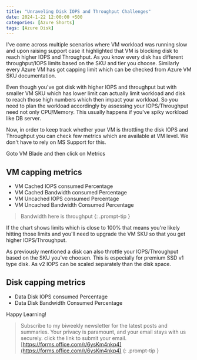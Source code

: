 ```yaml
---
title: "Unraveling Disk IOPS and Throughput Challenges"
date: 2024-1-22 12:00:00 +500
categories: [Azure Shorts]
tags: [Azure Disk]
---
```


I've come across multiple scenarios where VM workload was running slow and upon raising support case it highlighted that VM is blocking disk to reach higher IOPS and Throughput.
As you know every disk has different throughput/IOPS limits based on the SKU and tier you choose. Similarly every Azure VM has got capping limit which can be checked from Azure VM SKU documentation.

Even though you've got disk with higher IOPS and throughput but with smaller VM SKU which has lower limit can actually limit workload and disk to reach those high numbers which then impact your workload.
So you need to plan the workload accordingly by assessing your IOPS/Throughput need not only CPU/Memory.
This usually happens if you've spiky workload like DB server.

Now, in order to keep track whether your VM is throttling the disk IOPS and Throughput you can check few metrics which are available at VM level. We don't have to rely on MS Support for this.

Goto VM Blade and then click on Metrics 

## VM capping metrics 
* VM Cached IOPS consumed Percentage
* VM Cached Bandwidth consumed Percentage
* VM Uncached IOPS consumed Percentage
* VM Uncached Bandwidth Consumed Percentage

> Bandwidth here is throughput
{: .prompt-tip }

If the chart shows limits which is close to 100% that means you're likely hitting those limits and you'll need to upgrade the VM SKU so that you get higher IOPS/Throughput.

As previously mentioned a disk can also throttle your IOPS/Throughput based on the SKU you've choosen.
This is especially for premium SSD v1 type disk. As v2 IOPS can be scaled separately than the disk space.

## Disk capping metrics 
* Data Disk IOPS consumed Percentage
* Data Disk Bandwidth Consumed Percentage

Happy Learning!

>Subscribe to my biweekly newsletter for the latest posts and summaries. Your privacy is paramount, and your email stays with us securely.
click the link to submit your email.
[https://forms.office.com/r/6ysKm4nkp4](https://forms.office.com/r/6ysKm4nkp4)
{: .prompt-tip }
